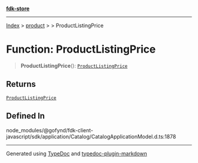 [**fdk-store**](../../../README.md)
***

[Index](../../../API.md) > [product](../../README.md) > [<internal>](../README.md) > ProductListingPrice

# Function: ProductListingPrice

> **ProductListingPrice**(): [`ProductListingPrice`](../type-aliases/type-alias.ProductListingPrice.md)

## Returns

[`ProductListingPrice`](../type-aliases/type-alias.ProductListingPrice.md)

## Defined In

node\_modules/@gofynd/fdk-client-javascript/sdk/application/Catalog/CatalogApplicationModel.d.ts:1878

***
Generated using [TypeDoc](https://typedoc.org/) and [typedoc-plugin-markdown](https://www.npmjs.com/package/typedoc-plugin-markdown)
